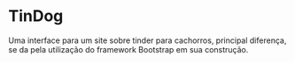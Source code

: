 # TinDog
Uma interface para um site sobre tinder para cachorros, principal diferença, se da pela utilização do framework Bootstrap em sua construção.
